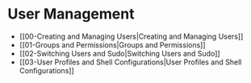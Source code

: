 # User Management

- [[00-Creating and Managing Users|Creating and Managing Users]]
- [[01-Groups and Permissions|Groups and Permissions]]
- [[02-Switching Users and Sudo|Switching Users and Sudo]]
- [[03-User Profiles and Shell Configurations|User Profiles and Shell Configurations]]